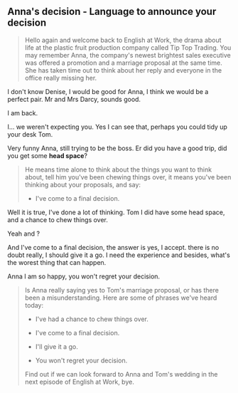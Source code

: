 ## Anna's decision - Language to announce your decision

> Hello again and welcome back to English at Work, the drama about life at the plastic fruit production company called Tip Top Trading. You may remember Anna, the company's newest brightest sales executive was offered a promotion and a marriage proposal at the same time. She has taken time out to think about her reply and everyone in the office really missing her. 

I don't know Denise, I would be good for Anna, I think we would be a perfect pair. Mr and Mrs Darcy, sounds good. 

I am back.

I... we weren't expecting you. Yes I can see that, perhaps you could tidy up your desk Tom. 

Very funny Anna, still trying to be the boss. Er did you have a good trip, did you get some **head space**? 

> He means time alone to think about the things you want to think about, tell him you've been chewing things over, it means you've been thinking about your proposals, and say:
> 
> * I've come to a final decision.

Well it is true, I've done a lot of thinking. Tom I did have some head space, and a chance to chew things over. 

Yeah and ?

And I've come to a final decision, the answer is yes, I accept. there is no doubt really, I should give it a go. I need the experience and besides, what's the worest thing that can happen.

Anna I am so happy, you won't regret your decision. 

> Is Anna really saying yes to Tom's marriage proposal, or has there been a misunderstanding. Here are some of phrases we've heard today:
> 
> * I've had a chance to chew things over.
> 
> * I've come to a final decision.
> 
> * I'll give it a go.
> 
> * You won't regret your decision. 
> 
> Find out if we can look forward to Anna and Tom's wedding in the next episode of English at Work, bye.


